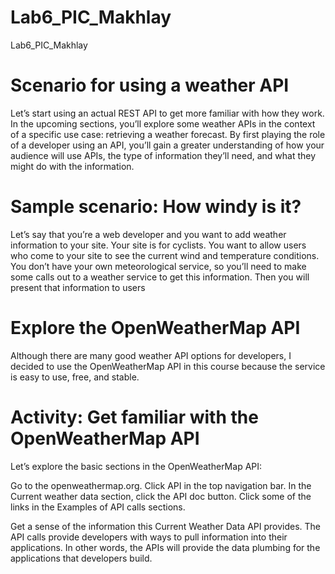 # Lab6_PIC_Makhlay
Lab6_PIC_Makhlay
# Scenario for using a weather API
Let’s start using an actual REST API to get more familiar with how they work. In the upcoming sections, you’ll explore some weather APIs in the context of a specific use case: retrieving a weather forecast. By first playing the role of a developer using an API, you’ll gain a greater understanding of how your audience will use APIs, the type of information they’ll need, and what they might do with the information.
# Sample scenario: How windy is it?
Let’s say that you’re a web developer and you want to add weather information to your site. Your site is for cyclists. You want to allow users who come to your site to see the current wind and temperature conditions. You don’t have your own meteorological service, so you’ll need to make some calls out to a weather service to get this information. Then you will present that information to users
# Explore the OpenWeatherMap API
Although there are many good weather API options for developers, I decided to use the OpenWeatherMap API in this course because the service is easy to use, free, and stable.
# Activity: Get familiar with the OpenWeatherMap API
Let’s explore the basic sections in the OpenWeatherMap API:

Go to the openweathermap.org.
Click API in the top navigation bar.
In the Current weather data section, click the API doc button.
Click some of the links in the Examples of API calls sections.

Get a sense of the information this Current Weather Data API provides. The API calls provide developers with ways to pull information into their applications. In other words, the APIs will provide the data plumbing for the applications that developers build.
